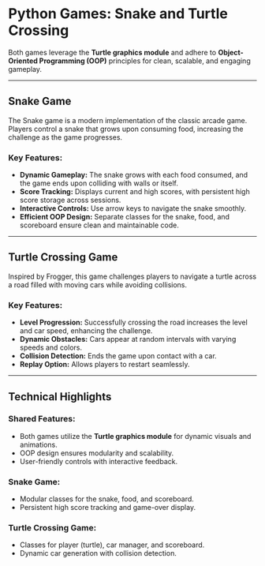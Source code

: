 # Python Games: Snake and Turtle Crossing

 Both games leverage the **Turtle graphics module** and adhere to **Object-Oriented Programming (OOP)** principles for clean, scalable, and engaging gameplay.

---

## **Snake Game**

The Snake game is a modern implementation of the classic arcade game. Players control a snake that grows upon consuming food, increasing the challenge as the game progresses.

### Key Features:
- **Dynamic Gameplay:** The snake grows with each food consumed, and the game ends upon colliding with walls or itself.
- **Score Tracking:** Displays current and high scores, with persistent high score storage across sessions.
- **Interactive Controls:** Use arrow keys to navigate the snake smoothly.
- **Efficient OOP Design:** Separate classes for the snake, food, and scoreboard ensure clean and maintainable code.

---

## **Turtle Crossing Game**

Inspired by Frogger, this game challenges players to navigate a turtle across a road filled with moving cars while avoiding collisions.

### Key Features:
- **Level Progression:** Successfully crossing the road increases the level and car speed, enhancing the challenge.
- **Dynamic Obstacles:** Cars appear at random intervals with varying speeds and colors.
- **Collision Detection:** Ends the game upon contact with a car.
- **Replay Option:** Allows players to restart seamlessly.

---

## **Technical Highlights**

### **Shared Features:**
- Both games utilize the **Turtle graphics module** for dynamic visuals and animations.
- OOP design ensures modularity and scalability.
- User-friendly controls with interactive feedback.

### **Snake Game:**
- Modular classes for the snake, food, and scoreboard.
- Persistent high score tracking and game-over display.

### **Turtle Crossing Game:**
- Classes for player (turtle), car manager, and scoreboard.
- Dynamic car generation with collision detection.

